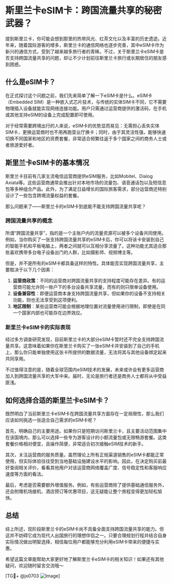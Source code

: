 # 斯里兰卡eSIM卡：跨国流量共享的秘密武器？

提到斯里兰卡，你可能会想到那里的热带风光、红茶文化以及丰富的历史遗迹。近年来，随着国际游客的增多，斯里兰卡的通信网络也逐步完善，其中eSIM卡作为新兴的通信方式，受到了越来越多旅行者的青睐。不过，关于斯里兰卡eSIM卡是否支持跨国流量共享的问题，却让不少计划前往斯里兰卡旅行或长期居住的朋友感到困惑。

## 什么是eSIM卡？

在正式探讨这个问题之前，我们先来简单了解一下eSIM卡是什么。eSIM卡（Embedded SIM）是一种嵌入式芯片技术，与传统的实体SIM卡不同，它不需要物理插入设备就能实现网络连接功能。用户只需通过运营商提供的激活码，在手机或其他支持eSIM的设备上完成配置即可使用。

对于经常需要跨境出行的人来说，eSIM卡的优势显而易见：无需担心丢失实体SIM卡，更换运营商时也不用再跑营业厅换卡；同时，由于其灵活性强，能够快速切换不同国家和地区的资费套餐，非常适合频繁往返于多个国家之间的商务人士或者旅游爱好者。

## 斯里兰卡eSIM卡的基本情况

斯里兰卡目前有几家主流电信运营商提供eSIM服务，比如Mobitel、Dialog Axiata等。这些运营商通常会推出针对本地市场的流量包、语音通话包以及短信息包等多种组合产品。此外，为了满足日益增长的国际旅客需求，部分运营商还特别设计了一些包含跨境流量权益的套餐。

那么问题来了——斯里兰卡的eSIM卡到底能不能支持跨国流量共享呢？

### 跨国流量共享的概念

所谓“跨国流量共享”，指的是一个主账户内的流量资源可以被多个设备共同使用。例如，当你购买了一张支持跨国流量共享的eSIM卡后，你可以将该卡安装到自己的智能手机和平板电脑上，两者之间就可以互相分享流量了。这种功能尤其适合那些喜欢携带多台电子设备出门的人群，比如摄影师、视频博主等。

但是，并不是所有的eSIM卡都具备这样的特性。具体能否实现跨国流量共享，主要取决于以下几个因素：

1. **运营商政策**：不同的运营商对跨国流量共享的支持程度可能存在差异。有的运营商可能允许同一账户下的多台设备共享流量，而有的则只限单设备使用。
2. **设备兼容性**：即便运营商本身支持跨国流量共享，但如果你的设备不支持相关功能，则也无法享受到这项便利。
3. **地区限制**：某些运营商可能会根据地理位置对流量使用进行限制，即使是在同一个国家内部也可能存在边界效应。

### 斯里兰卡eSIM卡的实际表现

经过多方调查研究发现，目前斯里兰卡的大部分eSIM卡暂时还不完全支持跨国流量共享。这意味着如果你在斯里兰卡购买了一张eSIM卡并安装到了自己的手机上，那么你只能单独使用这张卡所提供的数据流量，无法将其与其他设备绑定起来共同享用。

不过值得注意的是，随着全球范围内eSIM技术的发展，未来或许会有更多运营商加入到跨国流量共享的大军中来。届时，无论是旅行者还是商务人士都将从中受益匪浅。

## 如何选择合适的斯里兰卡eSIM卡？

既然明白了当前斯里兰卡eSIM卡在跨国流量共享方面存在一定局限性，那么我们应该如何挑选一张适合自己需求的eSIM卡呢？

首先，明确自己的主要用途。如果你只是短期访问斯里兰卡，且主要活动范围集中在该国境内，那么可以选择一些专为游客设计的小额流量包或无限畅游套餐。这类套餐价格相对便宜，且操作简便，非常适合初次接触eSIM技术的新手。

其次，关注运营商的服务质量。虽然理论上所有正规渠道销售的eSIM卡都能正常使用，但实际体验往往受到当地基础设施建设水平的影响。因此，在决定购买前最好查阅相关评价，看看其他用户对该运营商网络覆盖广度、信号稳定性和客服响应速度等方面的看法。

最后，考虑是否需要额外增值服务。例如，有些运营商除了提供基础通信服务外，还会附赠机场接机、酒店预订等优惠项目，这无疑能让整个旅程变得更加轻松愉快。

## 总结

综上所述，现阶段斯里兰卡的eSIM卡尚不具备全面支持跨国流量共享的能力。但这并不妨碍它成为现代人出国旅行的理想伴侣之一。只要合理规划行程并结合自身实际情况做出明智选择，相信每位用户都能够充分利用eSIM卡带来的便捷与实惠。

希望这篇文章能帮助大家更好地了解斯里兰卡eSIM卡的相关知识！如果还有其他疑问，欢迎随时留言交流哦～

[TG💪+ @jx0703 ![Image](https://github.com/user-attachments/assets/dbca1d08-cadb-493c-b0ec-ad6f7a83f270)]